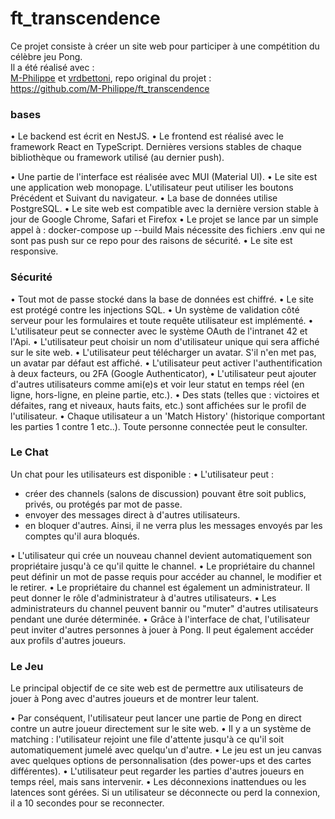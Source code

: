 # ft_transcendence
  
Ce projet consiste à créer un site web pour participer à une compétition du célèbre jeu Pong.  
Il a été réalisé avec :  
[M-Philippe](https://github.com/M-Philippe/) et [vrdbettoni](https://github.com/vrdbettoni), repo original du projet :   
https://github.com/M-Philippe/ft_transcendence  

### bases
• Le backend est écrit en NestJS.
• Le frontend est réalisé avec le framework React en TypeScript.
Dernières versions stables de chaque bibliothèque ou framework utilisé (au dernier push).

• Une partie de l'interface est réalisée avec MUI (Material UI).
• Le site est une application web monopage. L'utilisateur peut utiliser les boutons Précédent et Suivant du navigateur.
• La base de données utilise PostgreSQL.
• Le site web est compatible avec la dernière version stable à jour de Google Chrome, Safari et Firefox
• Le projet se lance par un simple appel à : docker-compose up --build
Mais nécessite des fichiers .env qui ne sont pas push sur ce repo pour des raisons de sécurité.
• Le site est responsive.
  
### Sécurité
• Tout mot de passe stocké dans la base de données est chiffré.
• Le site est protégé contre les injections SQL.
• Un système de validation côté serveur pour les formulaires et toute requête utilisateur est implémenté.
• L'utilisateur peut se connecter avec le système OAuth de l'intranet 42 et l'Api.
• L'utilisateur peut choisir un nom d'utilisateur unique qui sera affiché sur le site web.
• L'utilisateur peut télécharger un avatar. S'il n'en met pas, un avatar par défaut est affiché.
• L'utilisateur peut activer l'authentification à deux facteurs, ou 2FA (Google Authenticator),
• L'utilisateur peut ajouter d'autres utilisateurs comme ami(e)s et voir leur statut en temps réel (en ligne, hors-ligne, en pleine partie, etc.).
• Des stats (telles que : victoires et défaites, rang et niveaux, hauts faits, etc.) sont affichées sur le profil de l'utilisateur.
• Chaque utilisateur a un 'Match History' (historique comportant les parties 1 contre 1 etc..). Toute personne connectée peut le consulter.
  
### Le Chat
Un chat pour les utilisateurs est disponible :
• L'utilisateur peut :
- créer des channels (salons de discussion) pouvant être soit publics, privés, ou protégés par mot de passe.
- envoyer des messages direct à d'autres utilisateurs.
- en bloquer d'autres. Ainsi, il ne verra plus les messages envoyés par les comptes qu'il aura bloqués.

• L'utilisateur qui crée un nouveau channel devient automatiquement son propriétaire jusqu'à ce qu'il quitte le channel.
• Le propriétaire du channel peut définir un mot de passe requis pour accéder au channel, le modifier et le retirer.
• Le propriétaire du channel est également un administrateur. Il peut donner le rôle d'administrateur à d'autres utilisateurs.
• Les administrateurs du channel peuvent bannir ou "muter" d'autres utilisateurs pendant une durée déterminée.
• Grâce à l'interface de chat, l'utilisateur peut inviter d'autres personnes à jouer à Pong. Il peut également accéder aux profils d'autres joueurs.
 
### Le Jeu  
Le principal objectif de ce site web est de permettre aux utilisateurs de jouer à Pong avec d'autres joueurs et de montrer leur talent.

• Par conséquent, l'utilisateur peut lancer une partie de Pong en direct contre un autre joueur directement sur le site web.
• Il y a un système de matching : l'utilisateur rejoint une file d'attente jusqu'à ce qu'il soit automatiquement jumelé avec quelqu'un d'autre.
• Le jeu est un jeu canvas avec quelques options de personnalisation (des power-ups et des cartes différentes).
• L'utilisateur peut regarder les parties d'autres joueurs en temps réel, mais sans intervenir.
• Les déconnexions inattendues ou les latences sont gérées. Si un utilisateur se déconnecte ou perd la connexion, il a 10 secondes pour se reconnecter.
